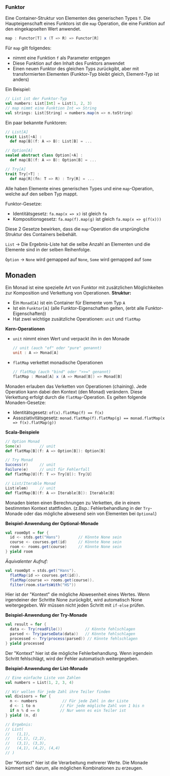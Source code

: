 ### Funktor

Eine Container-Struktur von Elementen des generischen Types `T`.
Die Haupteigenschaft eines Funktors ist die `map` Operation, die eine Funktion auf den eingekapselten Wert anwendet.
```scala
map : Functor[T] x (T => R) => Functor[R] 
```
Für `map` gilt folgendes:
- nimmt eine Funktion `f` als Parameter entgegen
- Diese Funktion auf den Inhalt des Funktors anwendet
- Einen neuen Funktor des gleichen Typs zurückgibt, aber mit transformierten Elementen (Funktor-Typ bleibt gleich, Element-Typ ist anders)

Ein Beispiel:
```scala
// List ist der Funktor-Typ
val numbers: List[Int] = List(1, 2, 3)
// map nimmt eine Funktion Int => String
val strings: List[String] = numbers.map(n => n.toString)
```
Ein paar bekannte Funktoren:
```scala
// List[A]
trait List[+A] :
  def map[B](f: A => B): List[B] = ...

// Option[A]
sealed abstract class Option[+A] :
  def map[B](f: A => B): Option[B] = ...

// Try[A]
trait Try[+T] :
  def map[R](fn: T => R) : Try[R] = ...
```
Alle haben Elemente eines generischen Types und eine `map`-Operation, welche auf den selben Typ mappt.

Funktor-Gesetze:

- Identitätsgesetz: `fa.map(x => x)` ist gleich `fa`
- Kompositionsgesetz: `fa.map(f).map(g)` ist gleich `fa.map(x => g(f(x)))`

Diese 2 Gesetze bewirken, dass die `map`-Operation die ursprüngliche Struktur des Containers beibehält.

`List` -> Die Ergebnis-Liste hat die selbe Anzahl an Elementen und die Elemente sind in der selben Reihenfolge.

`Òption` -> `None` wird gemapped auf `None`, `Some` wird gemapped auf `Some`


## Monaden

Ein Monad ist eine spezielle Art von Funktor mit zusätzlichen Möglichkeiten zur Komposition und Verkettung von Operationen.
**Struktur:**
   - Ein `Monad[A]` ist ein Container für Elemente vom Typ `A`
   - Ist ein `Funktor[A]` (alle Funktor-Eigenschaften gelten, (erbt alle Funktor-Eigenschaften))
   - Hat zwei wichtige zusätzliche Operationen: `unit` und `flatMap`

**Kern-Operationen**
  - `unit` nimmt einen Wert und verpackt ihn in den Monade
    ```scala
    // unit (auch "of" oder "pure" genannt)
    unit : A => Monad[A]  
    ```

  - `flatMap` verkettet monadische Operationen
      ```scala
      // flatMap (auch "bind" oder ">>=" genannt)
      flatMap : Monad[A] x (A => Monad[B]) => Monad[B]
      ```
Monaden erlauben das Verketten von Operationen (chaining). Jede Operation kann dabei den Kontext (den Monad) verändern. Diese Verkettung erfolgt durch die `flatMap`-Operation. Es gelten folgende Monaden-Gesetze:
- Identitätsgesetz: `of(x).flatMap(f) == f(x)`
- Assoziativitätsgesetz: `monad.flatMap(f).flatMap(g) == monad.flatMap(x => f(x).flatMap(g))`

**Scala-Beispiele**
```scala
// Option Monad
Some(x)        // unit
def flatMap[B](f: A => Option[B]): Option[B]

// Try Monad
Success(r)     // unit
Failure(e)     // unit für Fehlerfall
def flatMap[U](f: T => Try[U]): Try[U]

// List/Iterable Monad
List(elem)     // unit
def flatMap[B](f: A => Iterable[B]): Iterable[B]
```

Monaden bieten einen Berechnungen zu Verketten, die in einem bestimmten Kontext stattfinden. (z.Bsp.: Fehlerbehandlung in der `Try`-Monade oder das mögliche abwesend sein von Elementen bei `Optional`)

**Beispiel-Anwendung der Optional-Monade**
```scala
val roomOpt = for {
  id <- stds.get("Hans")        // Könnte None sein
  course <- courses.get(id)     // Könnte None sein
  room <- rooms.get(course)     // Könnte None sein
} yield room
```
*Äquivalenter Aufruf:*
```scala
val roomOpt = stds.get("Hans").
  flatMap(id => courses.get(id)).
  flatMap(course => rooms.get(course)).
  filter(room.startsWith("HS"))
```
Hier ist der "Kontext" die mögliche Abwesenheit eines Wertes. Wenn irgendeiner der Schritte None zurückgibt, wird automatisch None weitergegeben. Wir müssen nicht jeden Schritt mit `if-else` prüfen.

**Beispiel-Anwendung der Try-Monade**
```scala
val result = for {
  data <- Try(readFile())          // Könnte fehlschlagen
  parsed <- Try(parseData(data))   // Könnte fehlschlagen
  processed <- Try(process(parsed)) // Könnte fehlschlagen
} yield processed
```
Der "Kontext" hier ist die mögliche Fehlerbehandlung. Wenn irgendein Schritt fehlschlägt, wird der Fehler automatisch weitergegeben.

**Beispiel-Anwendung der List-Monade**
```scala
// Eine einfache Liste von Zahlen
val numbers = List(1, 2, 3, 4)

// Wir wollen für jede Zahl ihre Teiler finden
val divisors = for {
  n <- numbers           // Für jede Zahl in der Liste
  d <- 1 to n           // Für jede mögliche Zahl von 1 bis n
  if n % d == 0         // Nur wenn es ein Teiler ist
} yield (n, d)

// Ergebnis:
// List(
//   (1,1),
//   (2,1), (2,2),
//   (3,1), (3,3),
//   (4,1), (4,2), (4,4)
// )
```
Der "Kontext" hier ist die Verarbeitung mehrerer Werte. Die Monade kümmert sich darum, alle möglichen Kombinationen zu erzeugen.